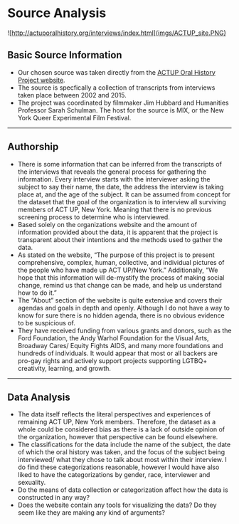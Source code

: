 # Source Analysis

![http://actuporalhistory.org/interviews/index.html](imgs/ACTUP_site.PNG)

## Basic Source Information

* Our chosen source was taken directly from the [ACTUP Oral History Project website](http://actuporalhistory.org).
* The source is specfically a collection of transcripts from interviews taken place between 2002 and 2015.
* The project was coordinated by filmmaker Jim Hubbard and Humanities Professor Sarah Schulman. The host for the source is MIX, or the New York Queer Experimental Film Festival. 

---

## Authorship

* There is some information that can be inferred from the transcripts of the interviews that reveals the general process for gathering the information. Every interview starts with the interviewer asking the subject to say their name, the date, the address the interview is taking place at, and the age of the subject. It can be assumed from concept for the dataset that the goal of the organization is to interview all surviving members of ACT UP, New York. Meaning that there is no previous screening process to determine who is interviewed. 
* Based solely on the organizations website and the amount of information provided about the data, it is apparent that the project is transparent about their intentions and the methods used to gather the data. 
* As stated on the website, “The purpose of this project is to present comprehensive, complex, human, collective, and individual pictures of the people who have made up ACT UP/New York.” Additionally, “We hope that this information will de-mystify the process of making social change, remind us that change can be made, and help us understand how to do it.” 
* The “About” section of the website is quite extensive and covers their agendas and goals in depth and openly. Although I do not have a way to know for sure there is no hidden agenda, there is no obvious evidence to be suspicious of.
* They have received funding from various grants and donors, such as the Ford Foundation, the Andy Warhol Foundation for the Visual Arts, Broadway Cares/ Equity Fights AIDS, and many more foundations and hundreds of individuals. It would appear that most or all backers are pro-gay rights and actively support projects supporting LGTBQ+ creativity, learning, and growth.

---

## Data Analysis

* The data itself reflects the literal perspectives and experiences of remaining ACT UP, New York members. Therefore, the dataset as a whole could be considered bias as there is a lack of outside opinion of the organization, however that perspective can be found elsewhere.
* The classifications for the data include the name of the subject, the date of which the oral history was taken, and the focus of the subject being interviewed/ what they chose to talk about most within their interview. I do find these categorizations reasonable, however I would have also liked to have the categorizations by gender, race, interviewer and sexuality.
* Do the means of data collection or categorization affect how the data is constructed in any way?
* Does the website contain any tools for visualizing the data? Do they seem like they are making any kind of arguments?
